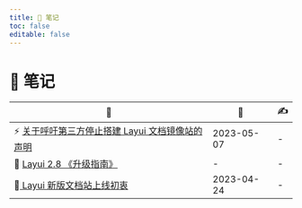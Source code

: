 ```yaml
---
title: 📑 笔记
toc: false
editable: false
---
```

 
# 📑 笔记

| 📑 | 📅 | ✍ |
| --- | --- | --- |
| ⚡ [关于呼吁第三方停止搭建 Layui 文档镜像站的声明](/docs/@note/2.8/docs-statement.html) | 2023-05-07 | - |
| 📑 [Layui 2.8 《升级指南》](/docs/@note/2.8/upgrade-guide.html) | - | - |
| 🚀[ Layui 新版文档站上线初衷](/docs/@note/2.8/news.html) | 2023-04-24 | - |